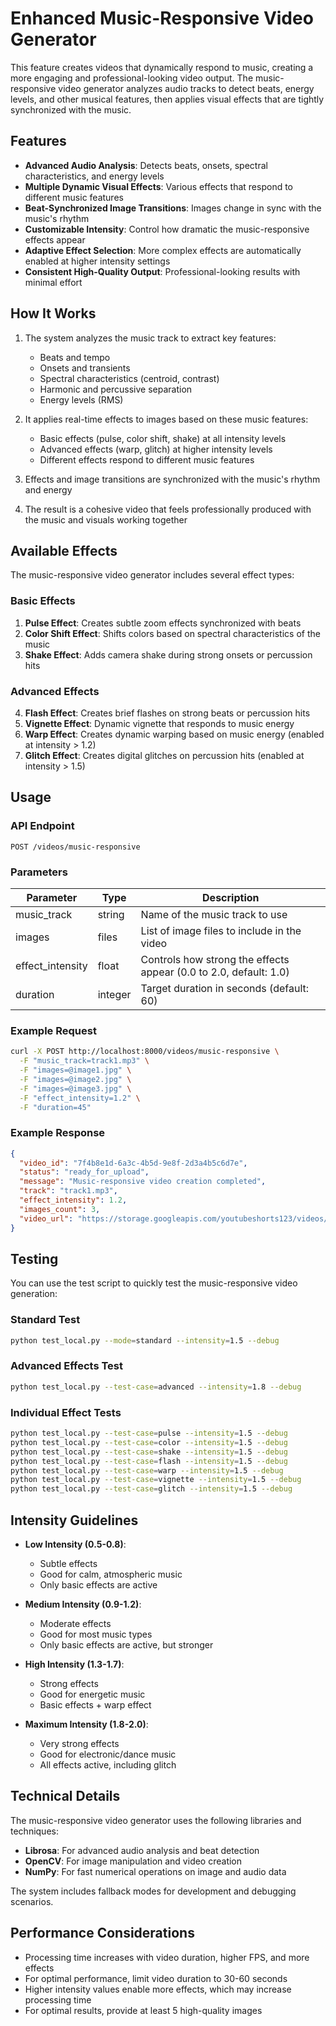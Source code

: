 # Enhanced Music-Responsive Video Generator

This feature creates videos that dynamically respond to music, creating a more engaging and professional-looking video output. The music-responsive video generator analyzes audio tracks to detect beats, energy levels, and other musical features, then applies visual effects that are tightly synchronized with the music.

## Features

- **Advanced Audio Analysis**: Detects beats, onsets, spectral characteristics, and energy levels
- **Multiple Dynamic Visual Effects**: Various effects that respond to different music features
- **Beat-Synchronized Image Transitions**: Images change in sync with the music's rhythm
- **Customizable Intensity**: Control how dramatic the music-responsive effects appear
- **Adaptive Effect Selection**: More complex effects are automatically enabled at higher intensity settings
- **Consistent High-Quality Output**: Professional-looking results with minimal effort

## How It Works

1. The system analyzes the music track to extract key features:
   - Beats and tempo
   - Onsets and transients
   - Spectral characteristics (centroid, contrast)
   - Harmonic and percussive separation
   - Energy levels (RMS)

2. It applies real-time effects to images based on these music features:
   - Basic effects (pulse, color shift, shake) at all intensity levels
   - Advanced effects (warp, glitch) at higher intensity levels
   - Different effects respond to different music features

3. Effects and image transitions are synchronized with the music's rhythm and energy
4. The result is a cohesive video that feels professionally produced with the music and visuals working together

## Available Effects

The music-responsive video generator includes several effect types:

### Basic Effects
1. **Pulse Effect**: Creates subtle zoom effects synchronized with beats
2. **Color Shift Effect**: Shifts colors based on spectral characteristics of the music
3. **Shake Effect**: Adds camera shake during strong onsets or percussion hits

### Advanced Effects
4. **Flash Effect**: Creates brief flashes on strong beats or percussion hits
5. **Vignette Effect**: Dynamic vignette that responds to music energy
6. **Warp Effect**: Creates dynamic warping based on music energy (enabled at intensity > 1.2)
7. **Glitch Effect**: Creates digital glitches on percussion hits (enabled at intensity > 1.5)

## Usage

### API Endpoint

```
POST /videos/music-responsive
```

### Parameters

| Parameter | Type | Description |
|-----------|------|-------------|
| music_track | string | Name of the music track to use |
| images | files | List of image files to include in the video |
| effect_intensity | float | Controls how strong the effects appear (0.0 to 2.0, default: 1.0) |
| duration | integer | Target duration in seconds (default: 60) |

### Example Request

```bash
curl -X POST http://localhost:8000/videos/music-responsive \
  -F "music_track=track1.mp3" \
  -F "images=@image1.jpg" \
  -F "images=@image2.jpg" \
  -F "images=@image3.jpg" \
  -F "effect_intensity=1.2" \
  -F "duration=45"
```

### Example Response

```json
{
  "video_id": "7f4b8e1d-6a3c-4b5d-9e8f-2d3a4b5c6d7e",
  "status": "ready_for_upload",
  "message": "Music-responsive video creation completed",
  "track": "track1.mp3",
  "effect_intensity": 1.2,
  "images_count": 3,
  "video_url": "https://storage.googleapis.com/youtubeshorts123/videos/7f4b8e1d-6a3c-4b5d-9e8f-2d3a4b5c6d7e.mp4"
}
```

## Testing

You can use the test script to quickly test the music-responsive video generation:

### Standard Test
```bash
python test_local.py --mode=standard --intensity=1.5 --debug
```

### Advanced Effects Test
```bash
python test_local.py --test-case=advanced --intensity=1.8 --debug
```

### Individual Effect Tests
```bash
python test_local.py --test-case=pulse --intensity=1.5 --debug
python test_local.py --test-case=color --intensity=1.5 --debug
python test_local.py --test-case=shake --intensity=1.5 --debug
python test_local.py --test-case=flash --intensity=1.5 --debug
python test_local.py --test-case=warp --intensity=1.5 --debug
python test_local.py --test-case=vignette --intensity=1.5 --debug
python test_local.py --test-case=glitch --intensity=1.5 --debug
```

## Intensity Guidelines

- **Low Intensity (0.5-0.8)**:
  - Subtle effects
  - Good for calm, atmospheric music
  - Only basic effects are active

- **Medium Intensity (0.9-1.2)**:
  - Moderate effects
  - Good for most music types
  - Only basic effects are active, but stronger

- **High Intensity (1.3-1.7)**:
  - Strong effects
  - Good for energetic music
  - Basic effects + warp effect

- **Maximum Intensity (1.8-2.0)**:
  - Very strong effects
  - Good for electronic/dance music
  - All effects active, including glitch

## Technical Details

The music-responsive video generator uses the following libraries and techniques:

- **Librosa**: For advanced audio analysis and beat detection
- **OpenCV**: For image manipulation and video creation
- **NumPy**: For fast numerical operations on image and audio data

The system includes fallback modes for development and debugging scenarios.

## Performance Considerations

- Processing time increases with video duration, higher FPS, and more effects
- For optimal performance, limit video duration to 30-60 seconds
- Higher intensity values enable more effects, which may increase processing time
- For optimal results, provide at least 5 high-quality images 
